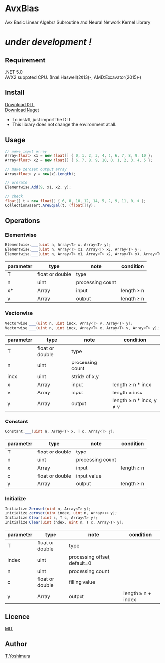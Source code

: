 # AvxBlas
 Avx Basic Linear Algebra Subroutine and Neural Network Kernel Library

# *under development !*

## Requirement
.NET 5.0  
AVX2 suppoted CPU. (Intel:Haswell(2013)-, AMD:Excavator(2015)-)

## Install

[Download DLL](https://github.com/tk-yoshimura/AvxBlas/releases)  
[Download Nuget](https://www.nuget.org/packages/tyoshimura.avxblas.ode/)  

- To install, just import the DLL.
- This library does not change the environment at all.

## Usage

```csharp
// make input array
Array<float> x1 = new float[] { 0, 1, 2, 3, 4, 5, 6, 7, 8, 9, 10 };
Array<float> x2 = new float[] { 6, 7, 8, 9, 10, 0, 1, 2, 3, 4, 5 };

// make zeroset output array
Array<float> y = new(x1.Length);

// orerate
Elementwise.Add(9, x1, x2, y);

// check
float[] t = new float[] { 6, 8, 10, 12, 14, 5, 7, 9, 11, 0, 0 };
CollectionAssert.AreEqual(t, (float[])y);
```

## Operations

### Elementwise

```csharp
Elementwise.___(uint n, Array<T> x, Array<T> y);
Elementwise.___(uint n, Array<T> x1, Array<T> x2, Array<T> y);
Elementwise.___(uint n, Array<T> x1, Array<T> x2, Array<T> x3, Array<T> y);
```

|parameter|type|note|condition|
|---|---|---|---|
|T|float or double|type||
|n|uint|processing count||
|x*|Array|input|length &geq; n|
|y|Array|output|length &geq; n|

### Vectorwise

```csharp
Vectorwise.___(uint n, uint incx, Array<T> v, Array<T> y);
Vectorwise.___(uint n, uint incx, Array<T> x, Array<T> v, Array<T> y);
```

|parameter|type|note|condition|
|---|---|---|---|
|T|float or double|type||
|n|uint|processing count||
|incx|uint|stride of x,y||
|x|Array|input|length &geq; n * incx|
|v|Array|input|length &geq; incx|
|y|Array|output|length &geq; n * incx, y &ne; v|

### Constant

```csharp
Constant.___(uint n, Array<T> x, T c, Array<T> y);
```

|parameter|type|note|condition|
|---|---|---|---|
|T|float or double|type||
|n|uint|processing count||
|x|Array|input|length &geq; n|
|c|float or double|input value||
|y|Array|output|length &geq; n|

### Initialize

```csharp
Initialize.Zeroset(uint n, Array<T> y);
Initialize.Zeroset(uint index, uint n, Array<T> y);
Initialize.Clear(uint n, T c, Array<T> y);
Initialize.Clear(uint index, uint n, T c, Array<T> y);
```

|parameter|type|note|condition|
|---|---|---|---|
|T|float or double|type||
|index|uint|processing offset, default=0||
|n|uint|processing count||
|c|float or double|filling value||
|y|Array|output|length &geq; n + index|

## Licence
[MIT](https://github.com/tk-yoshimura/AvxBlas/blob/main/LICENSE)

## Author

[T.Yoshimura](https://github.com/tk-yoshimura)
